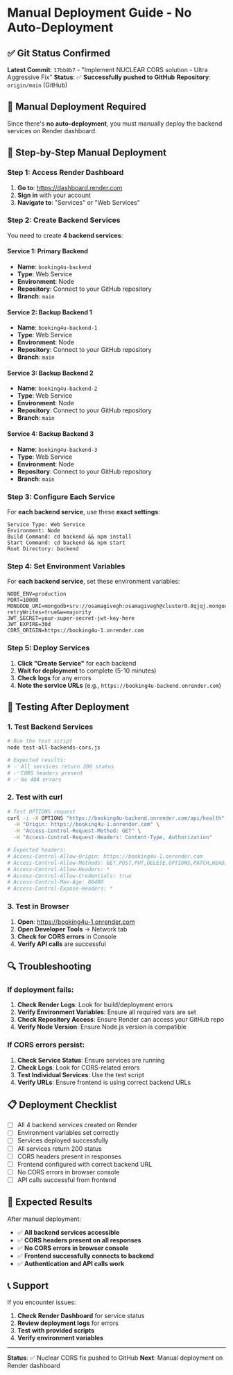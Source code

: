 # Manual Deployment Guide - No Auto-Deployment

## ✅ Git Status Confirmed

**Latest Commit**: `17bb8b7` - "Implement NUCLEAR CORS solution - Ultra Aggressive Fix"
**Status**: ✅ **Successfully pushed to GitHub**
**Repository**: `origin/main` (GitHub)

## 🚨 Manual Deployment Required

Since there's **no auto-deployment**, you must manually deploy the backend services on Render dashboard.

## 🚀 Step-by-Step Manual Deployment

### Step 1: Access Render Dashboard

1. **Go to**: https://dashboard.render.com
2. **Sign in** with your account
3. **Navigate to**: "Services" or "Web Services"

### Step 2: Create Backend Services

You need to create **4 backend services**:

#### Service 1: Primary Backend
- **Name**: `booking4u-backend`
- **Type**: Web Service
- **Environment**: Node
- **Repository**: Connect to your GitHub repository
- **Branch**: `main`

#### Service 2: Backup Backend 1
- **Name**: `booking4u-backend-1`
- **Type**: Web Service
- **Environment**: Node
- **Repository**: Connect to your GitHub repository
- **Branch**: `main`

#### Service 3: Backup Backend 2
- **Name**: `booking4u-backend-2`
- **Type**: Web Service
- **Environment**: Node
- **Repository**: Connect to your GitHub repository
- **Branch**: `main`

#### Service 4: Backup Backend 3
- **Name**: `booking4u-backend-3`
- **Type**: Web Service
- **Environment**: Node
- **Repository**: Connect to your GitHub repository
- **Branch**: `main`

### Step 3: Configure Each Service

For **each backend service**, use these **exact settings**:

```
Service Type: Web Service
Environment: Node
Build Command: cd backend && npm install
Start Command: cd backend && npm start
Root Directory: backend
```

### Step 4: Set Environment Variables

For **each backend service**, set these environment variables:

```env
NODE_ENV=production
PORT=10000
MONGODB_URI=mongodb+srv://osamagivegh:osamagivegh@cluster0.8qjqj.mongodb.net/booking4u?retryWrites=true&w=majority
JWT_SECRET=your-super-secret-jwt-key-here
JWT_EXPIRE=30d
CORS_ORIGIN=https://booking4u-1.onrender.com
```

### Step 5: Deploy Services

1. **Click "Create Service"** for each backend
2. **Wait for deployment** to complete (5-10 minutes)
3. **Check logs** for any errors
4. **Note the service URLs** (e.g., `https://booking4u-backend.onrender.com`)

## 🧪 Testing After Deployment

### 1. Test Backend Services

```bash
# Run the test script
node test-all-backends-cors.js

# Expected results:
# ✅ All services return 200 status
# ✅ CORS headers present
# ✅ No 404 errors
```

### 2. Test with curl

```bash
# Test OPTIONS request
curl -i -X OPTIONS "https://booking4u-backend.onrender.com/api/health" \
  -H "Origin: https://booking4u-1.onrender.com" \
  -H "Access-Control-Request-Method: GET" \
  -H "Access-Control-Request-Headers: Content-Type, Authorization"

# Expected headers:
# Access-Control-Allow-Origin: https://booking4u-1.onrender.com
# Access-Control-Allow-Methods: GET,POST,PUT,DELETE,OPTIONS,PATCH,HEAD,CONNECT,TRACE
# Access-Control-Allow-Headers: *
# Access-Control-Allow-Credentials: true
# Access-Control-Max-Age: 86400
# Access-Control-Expose-Headers: *
```

### 3. Test in Browser

1. **Open**: https://booking4u-1.onrender.com
2. **Open Developer Tools** → Network tab
3. **Check for CORS errors** in Console
4. **Verify API calls** are successful

## 🔍 Troubleshooting

### If deployment fails:

1. **Check Render Logs**: Look for build/deployment errors
2. **Verify Environment Variables**: Ensure all required vars are set
3. **Check Repository Access**: Ensure Render can access your GitHub repo
4. **Verify Node Version**: Ensure Node.js version is compatible

### If CORS errors persist:

1. **Check Service Status**: Ensure services are running
2. **Check Logs**: Look for CORS-related errors
3. **Test Individual Services**: Use the test script
4. **Verify URLs**: Ensure frontend is using correct backend URLs

## 📋 Deployment Checklist

- [ ] All 4 backend services created on Render
- [ ] Environment variables set correctly
- [ ] Services deployed successfully
- [ ] All services return 200 status
- [ ] CORS headers present in responses
- [ ] Frontend configured with correct backend URL
- [ ] No CORS errors in browser console
- [ ] API calls successful from frontend

## 🎯 Expected Results

After manual deployment:
- ✅ **All backend services accessible**
- ✅ **CORS headers present on all responses**
- ✅ **No CORS errors in browser console**
- ✅ **Frontend successfully connects to backend**
- ✅ **Authentication and API calls work**

## 📞 Support

If you encounter issues:
1. **Check Render Dashboard** for service status
2. **Review deployment logs** for errors
3. **Test with provided scripts**
4. **Verify environment variables**

---

**Status**: ✅ Nuclear CORS fix pushed to GitHub
**Next**: Manual deployment on Render dashboard


